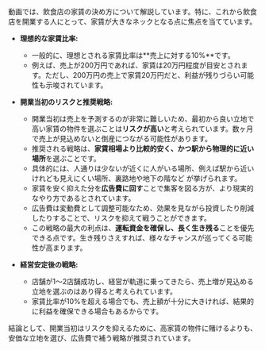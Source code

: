 動画では、飲食店の家賃の決め方について解説しています。特に、これから飲食店を開業する人にとって、家賃が大きなネックとなる点に焦点を当てています。

- **理想的な家賃比率:**
    
    - 一般的に、理想とされる家賃比率は**売上に対する10%**です。
    - 例えば、売上が200万円であれば、家賃は20万円程度が目安とされます。ただし、200万円の売上で家賃20万円だと、利益が残りづらい可能性も示唆されています。
- **開業当初のリスクと推奨戦略:**
    
    - 開業当初は売上を予測するのが非常に難しいため、最初から良い立地で高い家賃の物件を選ぶことは**リスクが高い**と考えられています。数ヶ月で売上が見込めないと倒産につながる可能性があります。
    - 推奨される戦略は、**家賃相場より比較的安く、かつ駅から物理的に近い場所**を選ぶことです。
    - 具体的には、人通りは少ないが近くに人がいる場所、例えば駅から近いけれども見えにくい場所、裏路地や地下の階など が挙げられます。
    - 家賃を安く抑えた分を**広告費に回す**ことで集客を図る方が、より現実的なやり方であるとされています。
    - 広告費は変動費として調整可能なため、効果を見ながら投資したり削減したりすることで、リスクを抑えて戦うことができます。
    - この戦略の最大の利点は、**運転資金を確保し、長く生き残る**ことを優先できる点です。生き残りさえすれば、様々なチャンスが巡ってくる可能性が高まります。
- **経営安定後の戦略:**
    
    - 店舗が1～2店舗成功し、経営が軌道に乗ってきたら、売上増が見込める立地を選ぶのはあり得ると考えられています。
    - 家賃比率が10%を超える場合でも、売上額が十分に大きければ、結果的に利益を確保できる場合もあるからです。

結論として、開業当初はリスクを抑えるために、高家賃の物件に賭けるよりも、安価な立地を選び、広告費で補う戦略が推奨されています。